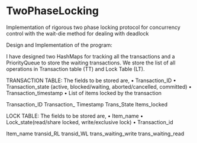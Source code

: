 # TwoPhaseLocking
Implementation of rigorous two phase locking protocol for concurrency control with the wait-die method for dealing with deadlock

Design and Implementation of the program:

I have designed two HashMaps for tracking all the transactions and a PriorityQueue to store the waiting transactions. We store the list of all operations in Transaction table (TT) and Lock Table (LT).

TRANSACTION TABLE:
The fields to be stored are,
•	Transaction_ID
•	Transaction_state (active, blocked/waiting, aborted/cancelled, committed)
•	Transaction_timestamp
•	List of items locked by the transaction

Transaction_ID	Transaction_ Timestamp	Trans_State	Items_locked


LOCK TABLE:
The fields to be stored are,
•	Item_name
•	Lock_state(read/share locked, write/exclusive lock)
•	Transaction_id

Item_name	transid_RL	transid_WL	trans_waiting_write	trans_waiting_read

